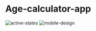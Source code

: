 # Age-calculator-app
![active-states](https://github.com/Anass-Dr/Age-calculator-app/assets/85074995/252c95c0-000c-40fd-ade2-d26370e3a45b)
![mobile-design](https://github.com/Anass-Dr/Age-calculator-app/assets/85074995/113a0b98-0c59-4a83-9b8b-2ba1e25f01a9)
